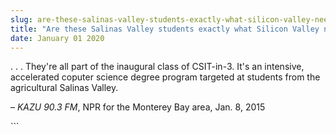 ```yaml
---
slug: are-these-salinas-valley-students-exactly-what-silicon-valley-needs
title: "Are these Salinas Valley students exactly what Silicon Valley needs?"
date: January 01 2020
---
```


 
<p>
  . . . They're all part of the inaugural class of CSIT&#45;in&#45;3. It's an
  intensive, accelerated coputer science degree program targeted at students
  from the agricultural Salinas Valley.
</p>
<p>– <em>KAZU 90.3 FM</em>, NPR for the Monterey Bay area, Jan. 8, 2015</p>
```
